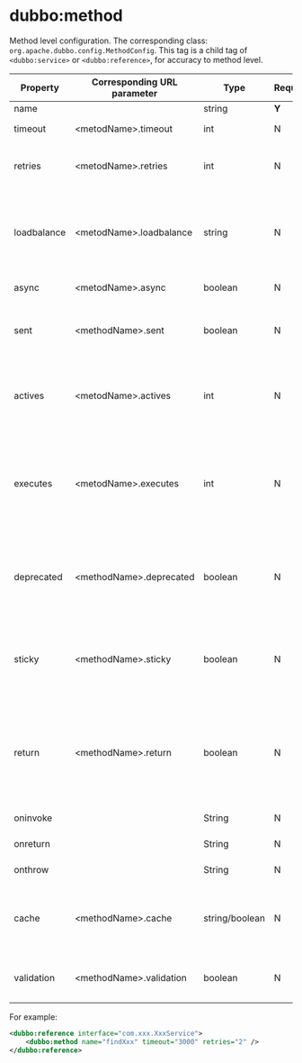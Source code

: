 # dubbo:method

Method level configuration. The corresponding class: `org.apache.dubbo.config.MethodConfig`. This tag is a child tag of `<dubbo:service>` or `<dubbo:reference>`, for accuracy to method level.

| Property | Corresponding URL parameter | Type | Requisite | Default | Effect | Description | Compatibility |
| --- | --- | ---- | --- | --- | --- | --- | --- |
| name | | string | <b>Y</b> | | identifier | Method name | above 1.0.8 |
| timeout | &lt;metodName&gt;.timeout | int | N | &lt;dubbo:reference&gt; timeout | performance optimization | Method call timeout(ms)| above 1.0.8 |
| retries | &lt;metodName&gt;.retries | int | N | &lt;dubbo:reference&gt; retries | performance optimization | Invoking retry times, exclude the first invoking. Set 0 to disable it| above 2.0.0 |
| loadbalance | &lt;metodName&gt;.loadbalance | string | N | &lt;dubbo:reference&gt; loadbalance | performance optimization | Load balancing strategy. Choices：random, roundrobin(polling), leastactive(invoking least active service) | above 2.0.0 |
| async | &lt;metodName&gt;.async | boolean | N |&lt;dubbo:reference&gt; async | performance optimization | Whether invoke asynchronously | above 1.0.9 |
| sent | &lt;methodName&gt;.sent | boolean | N | true | performance optimization | Generally used when async is true, and If true, indicate that the network has sent out data | above 2.0.6 |
| actives | &lt;metodName&gt;.actives | int | N | 0 | performance optimization | The max concurrency of per service method for each corresponding consumer | above 2.0.5 |
| executes | &lt;metodName&gt;.executes | int | N | 0 | performance optimization | The maximum number of threads of per service method is limited&#45; &#45;. Only take effect when &lt;dubbo:method&gt; is &lt;dubbo:service&gt; child tag | above 2.0.5 |
| deprecated | &lt;methodName&gt;.deprecated | boolean | N | false | service governance | Whether is deprecated method. Only take effect when &lt;dubbo:method&gt; is &lt;dubbo:service&gt; child tag | above 2.0.5 |
| sticky | &lt;methodName&gt;.sticky | boolean | N | false | service governance | If true, all methods on this interface use the same provider. If more complex rules are required, use routing | above 2.0.6 |
| return | &lt;methodName&gt;.return | boolean | N | true | performance optimization | Whether need return value. Only take effect when async is true. If true, return future, or callback such as "onreturn" method. Otherwise, return null. | above 2.0.6 |
| oninvoke |  | String | N | | performance optimization | Intercept before invoke | above 2.0.6 |
| onreturn |  | String | N | | performance optimization | Intercept after invoke| above 2.0.6 |
| onthrow |  | String | N | | performance optimization | Intercept when catch exception | above 2.0.6 |
| cache | &lt;methodName&gt;.cache | string/boolean | N | | service governance | Cache return result, and key is call parameters. Choices: lru, threadlocal, jcache and so on | at least 2.1.0 |
| validation | &lt;methodName&gt;.validation | boolean | N | | service governance | Whether enable JSR303 standard annotation validation| at least 2.1.0|

For example:

```xml
<dubbo:reference interface="com.xxx.XxxService">
    <dubbo:method name="findXxx" timeout="3000" retries="2" />
</dubbo:reference>
```
